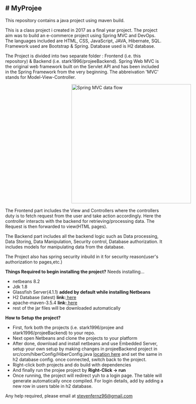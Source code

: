 <h2># MyProjee</h2>
<p>This repository contains a java project using maven build.</p>

<p>     This is a class project i created in 2017 as a final year project. The project aim was to build an e-commerce project using Spring MVC and DevOps. The languages included are HTML, CSS, JavaScript, JAVA, Hibernate, SQL. Framework used are Bootstrap & Spring. Database used is H2 database.</p>
<p>     The Project is divided into two separate folder : Frontend (i.e. this repository) & Backend (i.e. stark1996/projeeBackend). 
     Spring Web MVC is the original web framework built on the Servlet API and has been included in the Spring Framework from the very beginning. The abbreivation 'MVC' stands for Model-View-Controller.</p>
     
<img width="380px" style="margin-left:211px;" src="https://javainterviewpoint-7ac9.kxcdn.com/wp-content/uploads/2015/04/Spring_MVC_Flow_Diagram1.jpg" alt="Spring MVC data flow">

<p>     The Frontend part includes the View and Controllers where the controllers duty is to fetch request from the user and take action accordingly. Here the controller interacts with the backend for retrieving/processing data. The Request is then forwarded to view(HTML pages). </p>
<p>     The Backend part includes all the backend logic such as Data processing, Data Storing, Data Manipulation, Security control, Database authorization. It includes models for manipulating data from the database.</p>
<p>     The Project also has spring security inbuild in it for security reason(user's authorization to pages,etc.)</p>

<strong>Things Required to begin installing the project?</strong>
Needs installing...
<ul>
     <li>netbeans 8.2</li>
     <li>Jdk 1.8</li>
     <li>Glassfish Server(4.1.1) <b>added by default while installing Netbeans</b></li>
     <li>H2 Database (latest) <b>link:</b><a href="http://www.h2database.com/html/download.html"> here</a></li>
     <li>apache-maven-3.5.4 <b>link:</b><a href="https://maven.apache.org/download.cgi"> here</a></li>
     <li>rest of the jar files will be downloaded automatically</li>
</ul>

<strong>How to Setup the project?</strong>
<ul>
<li>First, fork both the projects (i.e. stark1996/projee and stark1996/projeeBackend) to your repo.</li>
<li>Next open Netbeans and clone the projects to your platform</li>
<li>After done, download and install netbeans and use Embedded Server, setup your own setup by making changes in projeeBackend project in src/com/hiberConfig/HiberConfig.java <a href="https://github.com/stark1996/MyprojeeBackend/blob/master/src/main/java/com/hiberConfig/HiberConfig.java">location here</a> and set the same in h2 database config. once connected, switch back to the project. </li>
<li>Right-click both projects and do build with dependencies</li>
<li>And finally run the projee project by <b>Right-Click -> run</b></li>
<li>Once running, the project will redirect yuh to a login page. The table will generate automatically once compiled. For login details, add by adding a new row in users table in h2 database.</li>
</ul>

<p>Any help required, please email at <a href = "mailto: abc@example.com">stevenfernz96@gmail.com</a></p>
    
